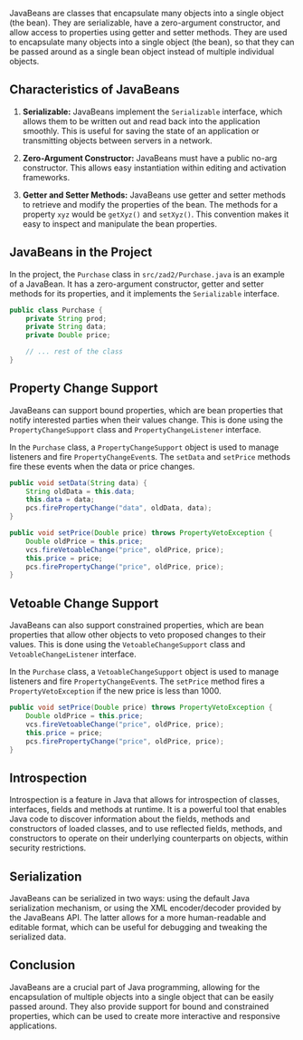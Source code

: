 
JavaBeans are classes that encapsulate many objects into a single object (the bean). They are serializable, have a zero-argument constructor, and allow access to properties using getter and setter methods. They are used to encapsulate many objects into a single object (the bean), so that they can be passed around as a single bean object instead of multiple individual objects.

## Characteristics of JavaBeans

1. **Serializable:** JavaBeans implement the `Serializable` interface, which allows them to be written out and read back into the application smoothly. This is useful for saving the state of an application or transmitting objects between servers in a network.

2. **Zero-Argument Constructor:** JavaBeans must have a public no-arg constructor. This allows easy instantiation within editing and activation frameworks.

3. **Getter and Setter Methods:** JavaBeans use getter and setter methods to retrieve and modify the properties of the bean. The methods for a property `xyz` would be `getXyz()` and `setXyz()`. This convention makes it easy to inspect and manipulate the bean properties.

## JavaBeans in the Project

In the project, the `Purchase` class in `src/zad2/Purchase.java` is an example of a JavaBean. It has a zero-argument constructor, getter and setter methods for its properties, and it implements the `Serializable` interface.

```java
public class Purchase {
    private String prod;
    private String data;
    private Double price;

    // ... rest of the class
}
```

## Property Change Support

JavaBeans can support bound properties, which are bean properties that notify interested parties when their values change. This is done using the `PropertyChangeSupport` class and `PropertyChangeListener` interface.

In the `Purchase` class, a `PropertyChangeSupport` object is used to manage listeners and fire `PropertyChangeEvent`s. The `setData` and `setPrice` methods fire these events when the data or price changes.

```java
public void setData(String data) {
    String oldData = this.data;
    this.data = data;
    pcs.firePropertyChange("data", oldData, data);
}

public void setPrice(Double price) throws PropertyVetoException {
    Double oldPrice = this.price;
    vcs.fireVetoableChange("price", oldPrice, price);
    this.price = price;
    pcs.firePropertyChange("price", oldPrice, price);
}
```

## Vetoable Change Support

JavaBeans can also support constrained properties, which are bean properties that allow other objects to veto proposed changes to their values. This is done using the `VetoableChangeSupport` class and `VetoableChangeListener` interface.

In the `Purchase` class, a `VetoableChangeSupport` object is used to manage listeners and fire `PropertyChangeEvent`s. The `setPrice` method fires a `PropertyVetoException` if the new price is less than 1000.

```java
public void setPrice(Double price) throws PropertyVetoException {
    Double oldPrice = this.price;
    vcs.fireVetoableChange("price", oldPrice, price);
    this.price = price;
    pcs.firePropertyChange("price", oldPrice, price);
}
```

## Introspection

Introspection is a feature in Java that allows for introspection of classes, interfaces, fields and methods at runtime. It is a powerful tool that enables Java code to discover information about the fields, methods and constructors of loaded classes, and to use reflected fields, methods, and constructors to operate on their underlying counterparts on objects, within security restrictions.  

## Serialization

JavaBeans can be serialized in two ways: using the default Java serialization mechanism, or using the XML encoder/decoder provided by the JavaBeans API. The latter allows for a more human-readable and editable format, which can be useful for debugging and tweaking the serialized data. 

## Conclusion

JavaBeans are a crucial part of Java programming, allowing for the encapsulation of multiple objects into a single object that can be easily passed around. They also provide support for bound and constrained properties, which can be used to create more interactive and responsive applications.